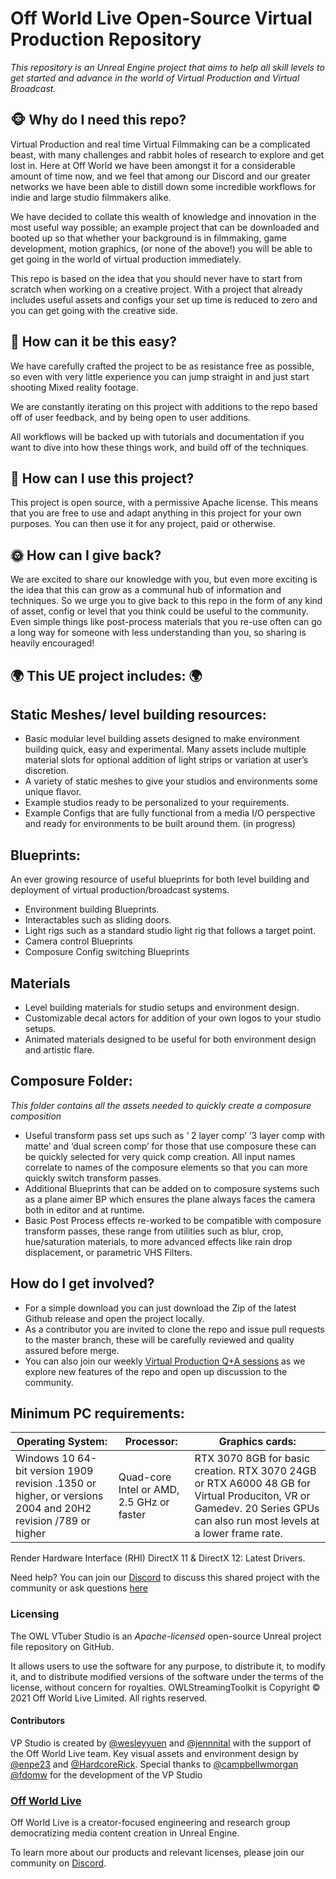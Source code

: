 #   Off World Live Open-Source Virtual Production Repository 

  
*This repository is an Unreal Engine project that aims to help all skill levels to get started and advance in the world of Virtual Production and Virtual Broadcast.*
   
## 🐵 Why do I need this repo?

Virtual Production and real time Virtual Filmmaking can be a complicated beast, with many challenges and rabbit holes of research to explore and get lost in. Here at Off World we have been amongst it for a considerable amount of time now, and we feel that among our Discord and our greater networks we have been able to distill down some incredible workflows for indie and large studio filmmakers alike. 

We have decided to collate this wealth of knowledge and innovation in the most useful way possible; an example project that can be downloaded and booted up so that whether your background is in filmmaking, game development, motion graphics, (or none of the above!) you will be able to get going in the world of virtual production immediately.  

This repo is based on the idea that you should never have to start from scratch when working on a creative project. With a project that already includes useful assets and configs your set up time is reduced to zero and you can get going with the creative side. 


        
## 🌈 How can it be this easy? 
We have carefully crafted the project to be as resistance free as possible, so even with very little experience you can jump straight in and just start shooting Mixed reality footage. 

We are constantly iterating on this project with additions to the repo based off of user feedback, and by being open to user additions.

All workflows will be backed up with tutorials and documentation if you want to dive into how these things work, and build off of the techniques. 

## 👋  How can I use this project?

This project is open source, with a permissive Apache license. This means that you are free to use and adapt anything in this project for your own purposes. You can then use it for any project, paid or otherwise. 

## 🌞 How can I give back?

We are excited to share our knowledge with you, but even more exciting is the idea that this can grow as a communal hub of information and techniques. So we urge you to give back to this repo in the form of any kind of asset, config or level that you think could be useful to the community. Even simple things like post-process materials that you re-use often can go a long way for someone with less understanding than you, so sharing is heavily encouraged!



## 🌍 This UE project includes: 🌍

## Static Meshes/ level building resources:   
- Basic modular level building assets designed to make environment building quick, easy and experimental. Many assets include multiple material slots for optional addition of light strips or variation at user’s discretion. 
- A variety of static meshes to give your studios and environments some unique flavor. 
- Example studios ready to be personalized to your requirements. 
- Example Configs that are fully functional from a media I/O perspective and ready for environments to be built around them. (in progress)

## Blueprints:

An ever growing resource of useful blueprints for both level building and deployment of virtual production/broadcast systems. 

- Environment building Blueprints.
- Interactables such as sliding doors.
- Light rigs such as a standard studio light rig that follows a target point. 
- Camera control Blueprints 
- Composure Config switching Blueprints 

## Materials

- Level building materials for studio setups and environment design.
- Customizable decal actors for addition of your own logos to your studio setups. 
- Animated materials designed to be useful for both environment design and artistic flare. 

## Composure Folder:

*This folder contains all the assets needed to quickly create a composure composition*

- Useful transform pass set ups such as ‘ 2 layer comp’ ‘3 layer comp with matte’ and ‘dual screen comp’ for those that use composure these can be quickly selected for very quick comp creation. All input names correlate to names of the composure elements so that you can more quickly switch transform passes.
- Additional Blueprints that can be added on to composure systems such as a plane aimer BP which ensures the plane always faces the camera both in editor and at runtime. 
- Basic Post Process effects re-worked to be compatible with composure transform passes, these range from utilities such as blur, crop, hue/saturation materials, to more advanced effects like rain drop displacement, or parametric VHS Filters. 

 ## How do I get involved? 

- For a simple download you can just download the Zip of the latest Github release and open the project locally. 
- As a contributor you are invited to clone the repo and issue pull requests to the master branch, these will be carefully reviewed and quality assured before merge. 
- You can also join our weekly 
[Virtual Production Q+A sessions](https://www.youtube.com/watch?v=q1yv2vhnfc8&list=PLElT6SIg9JnBuvHHnVX6ZzRI2AVQKf7nV&ab_channel=OFFWORLDLIVE)
         as we explore new features of the repo and open up discussion to the community. 

## Minimum PC requirements: 


| Operating System: | Processor: | Graphics cards:  |
| -------- | -------- | -------- |
| Windows 10 64-bit version 1909 revision .1350 or higher, or versions 2004 and 20H2 revision /789 or higher  | Quad-core Intel or AMD, 2.5 GHz or faster   | RTX 3070 8GB for basic creation. RTX 3070 24GB or RTX A6000 48 GB for Virtual Produciton, VR or Gamedev. 20 Series GPUs can also run most levels at a lower frame rate.  |

Render Hardware Interface (RHI) DirectX 11 & DirectX 12: Latest Drivers. 
        
Need help? 
You can join our [Discord](https://discord.gg/YRYRcSTb) to discuss this shared project with the community or ask questions [here](https://knowledge.offworld.live/en)


 ### Licensing
The OWL VTuber Studio is an *Apache-licensed* open-source Unreal project file repository on GitHub.

It allows users to use the software for any purpose, to distribute it, to modify it, and to distribute modified versions of the software under the terms of the license, without concern for royalties.
OWLStreamingToolkit is Copyright © 2021 Off World Live Limited. All rights reserved.

#### Contributors
VP Studio is created by [@wesleyyuen](https://github.com/wesleyyuen) and [@jennnital](https://github.com/jennnital) with the support of the Off World Live team.
Key visual assets and environment design by [@enpe23](https://github.com/enpe23) and [@HardcoreRick](https://github.com/HardcoreRick).
Special thanks to [@campbellwmorgan](https://github.com/campbellwmorgan) [@fdomw](https://github.com/fdomw) for the development of the VP Studio

### [Off World Live](https://offworld.live/)

Off World Live is a creator-focused engineering and research group democratizing media content creation in Unreal Engine. 

To learn more about our products and relevant licenses, please join our community on [Discord](https://discord.gg/EqR7FYjqPs). 


